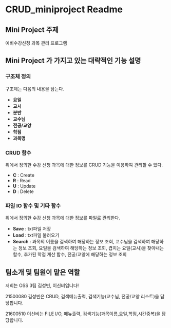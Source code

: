 # CRUD_miniproject Readme

## Mini Project 주제
예비수강신청 과목 관리 프로그램

## Mini Project 가 가지고 있는 대략적인 기능 설명
### 구조체 정의
구조체는 다음의 내용을 담는다.
- **요일** 
- **교시** 
- **분반**
- **교수님**
- **전공/교양**
- **학점**
- **과목명** 

### CRUD 함수
위에서 정의한 수강 신청 과목에 대한 정보를 CRUD 기능을 이용하여 관리할 수 있다.

- **C** : Create
- **R** : Read
- **U** : Update
- **D** : Delete

### 파일 IO 함수 및 기타 함수
위에서 정의한 수강 신청 과목에 대한 정보를 파일로 관리한다.

- **Save** : txt파일 저장
- **Load** : txt파일 불러오기
- **Search** : 과목의 이름을 검색하여 해당하는 정보 조회, 교수님을 검색하여 해당하는 정보 조회, 요일을 검색하여 해당하는 정보 조회, 겹치는 요일(교시)을 찾아내는 함수, 추가된 학점 계산 함수, 전공/교양에 해당하는 정보 조회

## 팀소개 및 팀원이 맡은 역할
저희는 OSS 3팀 김성빈, 이신비입니다!

21500080 김성빈은 CRUD, 검색메뉴출력, 검색기능(교수님, 전공/교양 리스트)을 담당합니다.

21600510 이신비는 FILE I/O, 메뉴출력, 검색기능(과목이름,요일,학점,시간중복)을 담당합니다.
